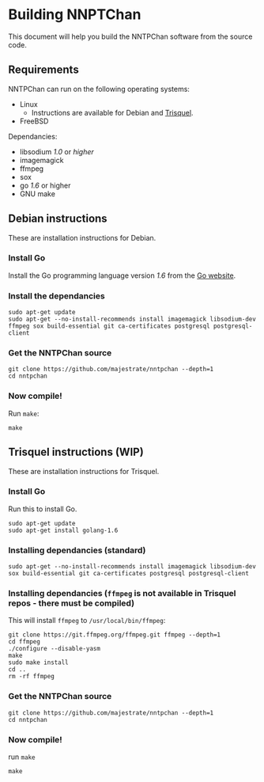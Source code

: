 Building NNPTChan
=================

This document will help you build the NNTPChan software from the source code.

## Requirements

NNTPChan can run on the following operating systems:

* Linux
    * Instructions are available for Debian and [Trisquel](#trisquel-instructions-wip).
* FreeBSD

Dependancies:

* libsodium _1.0_ or _higher_
* imagemagick
* ffmpeg
* sox
* go _1.6_ or higher
* GNU make

## Debian instructions

These are installation instructions for Debian.

### Install Go

Install the Go programming language version _1.6_ from the [Go website](https://golang.org/dl/).

### Install the dependancies

    sudo apt-get update
    sudo apt-get --no-install-recommends install imagemagick libsodium-dev ffmpeg sox build-essential git ca-certificates postgresql postgresql-client

### Get the NNTPChan source

    git clone https://github.com/majestrate/nntpchan --depth=1
    cd nntpchan

### Now compile!

Run `make`:

    make


## Trisquel instructions (WIP)

These are installation instructions for Trisquel.

### Install Go

Run this to install Go.

    sudo apt-get update
    sudo apt-get install golang-1.6

### Installing dependancies (standard)

    sudo apt-get --no-install-recommends install imagemagick libsodium-dev sox build-essential git ca-certificates postgresql postgresql-client

### Installing dependancies (`ffmpeg` is not available in Trisquel repos - there must be compiled)

This will install `ffmpeg` to `/usr/local/bin/ffmpeg`:

    git clone https://git.ffmpeg.org/ffmpeg.git ffmpeg --depth=1
    cd ffmpeg
    ./configure --disable-yasm
    make
    sudo make install
    cd ..
    rm -rf ffmpeg

### Get the NNTPChan source

    git clone https://github.com/majestrate/nntpchan --depth=1
    cd nntpchan

### Now compile!

run `make`

    make
